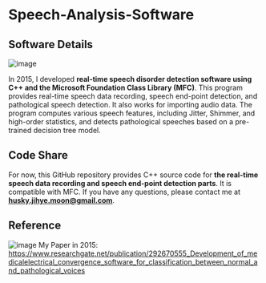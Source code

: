 # Speech-Analysis-Software

## Software Details
![image](https://github.com/JihyeMooon/Speech-Analysis-Software/assets/112595759/cb08eed3-f159-4222-a1e8-1cab190556fd)

In 2015, I developed **real-time speech disorder detection software using C++ and the Microsoft Foundation Class Library (MFC)**. This program provides real-time speech data recording, speech end-point detection, and pathological speech detection. It also works for importing audio data. The program computes various speech features, including Jitter, Shimmer, and high-order statistics, and detects pathological speeches based on a pre-trained decision tree model.

## Code Share
For now, this GitHub repository provides C++ source code for **the real-time speech data recording and speech end-point detection parts**. It is compatible with MFC. If you have any questions, please contact me at **husky.jihye.moon@gmail.com**.

## Reference
![image](https://github.com/JihyeMooon/Speech-Analysis-Software/assets/112595759/c09f0f46-b6c1-4d15-9de5-77448457cca1)
My Paper in 2015: https://www.researchgate.net/publication/292670555_Development_of_medicalelectrical_convergence_software_for_classification_between_normal_and_pathological_voices
